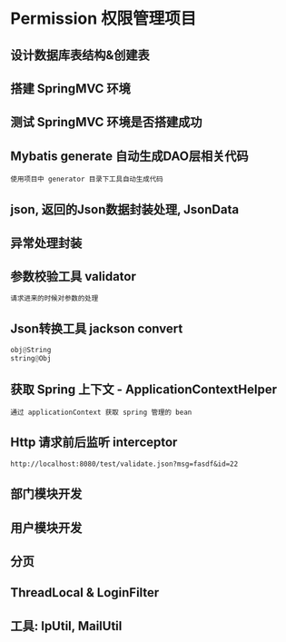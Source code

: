 # Permission 权限管理项目

## 设计数据库表结构&创建表

## 搭建 SpringMVC 环境

## 测试 SpringMVC 环境是否搭建成功

## Mybatis generate 自动生成DAO层相关代码
```
使用项目中 generator 目录下工具自动生成代码
```

## json, 返回的Json数据封装处理, JsonData

## 异常处理封装

## 参数校验工具 validator
```python
请求进来的时候对参数的处理
```

## Json转换工具 jackson convert
```python
obj@String
string@Obj
```

## 获取 Spring 上下文 - ApplicationContextHelper
```
通过 applicationContext 获取 spring 管理的 bean
```

## Http 请求前后监听 interceptor
```
http://localhost:8080/test/validate.json?msg=fasdf&id=22
```

## 部门模块开发

## 用户模块开发

## 分页

## ThreadLocal & LoginFilter

## 工具: IpUtil, MailUtil
